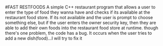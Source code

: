 #FAST RESTFOODS
A simple C++ restaurant program that allows a user to enter the type of food they wanna have and checks if its available at the restaurant food store. If its not available and the user is prompt to choose something else, but if the user enters the owner security key, then they are able to add their own foods into the restaurant food store at runtime. though there's one problem, the code has a bug. It occurs when the user tries to add a new dish(food)...I will try to fix it
